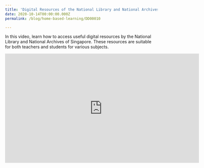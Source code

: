 ```yaml
---
title: 'Digital Resources of the National Library and National Archives of Singapore'
date: 2020-10-14T00:00:00.000Z
permalink: /blog/home-based-learning/DD00010

---
```



In this video, learn how to access useful digital resources by the National Library and National Archives of Singapore. These resources are suitable for both teachers and students for various subjects.

<iframe src="https://player.vimeo.com/video/467980671" width="640" height="360" frameborder="0" allow="autoplay; fullscreen" allowfullscreen></iframe>